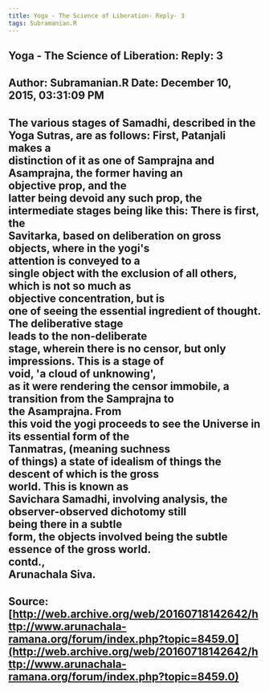 ```yaml
--- 
title: Yoga - The Science of Liberation- Reply- 3   
tags: Subramanian.R  
---  
```

##  Yoga - The Science of Liberation: Reply: 3  
Author: Subramanian.R       Date: December 10, 2015, 03:31:09 PM  
---  
The various stages of Samadhi, described in the Yoga Sutras, are as follows: First, Patanjali makes a   
distinction of it as one of Samprajna and Asamprajna, the former having an  
objective prop, and the   
latter being devoid any such prop, the intermediate stages being like this: There is first, the   
Savitarka, based on deliberation on gross objects, where in the yogi's  
attention is conveyed to a   
single object with the exclusion of all others, which is not so much as  
objective concentration, but is   
one of seeing the essential ingredient of thought. The deliberative stage  
leads to the non-deliberate   
stage, wherein there is no censor, but only impressions. This is a stage of  
void, 'a cloud of unknowing',   
as it were rendering the censor immobile, a transition from the Samprajna to  
the Asamprajna. From   
this void the yogi proceeds to see the Universe in its essential form of the  
Tanmatras, (meaning suchness   
of things) a state of idealism of things the descent of which is the gross  
world. This is known as   
Savichara Samadhi, involving analysis, the observer-observed dichotomy still  
being there in a subtle   
form, the objects involved being the subtle essence of the gross world.   
contd.,   
Arunachala Siva.
 ---  
Source:[http://web.archive.org/web/20160718142642/http://www.arunachala-ramana.org/forum/index.php?topic=8459.0](http://web.archive.org/web/20160718142642/http://www.arunachala-ramana.org/forum/index.php?topic=8459.0)   
---  

